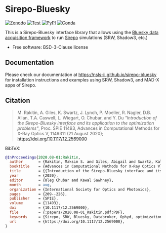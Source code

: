 # Sirepo-Bluesky

[![Zenodo](https://zenodo.org/badge/243052461.svg)](https://zenodo.org/badge/latestdoi/243052461)
[![Test](https://github.com/NSLS-II/sirepo-bluesky/actions/workflows/testing.yml/badge.svg)](https://github.com/NSLS-II/sirepo-bluesky/actions/workflows/testing.yml)
[![PyPI](https://img.shields.io/pypi/v/sirepo-bluesky.svg?logo=pypi&logoColor=white&label=PyPI)](https://pypi.python.org/pypi/sirepo-bluesky)
[![Conda](https://img.shields.io/conda/vn/conda-forge/sirepo-bluesky.svg?logo=conda-forge&logoColor=white)](https://anaconda.org/conda-forge/sirepo-bluesky)

This is a Sirepo-Bluesky interface library that allows using the [Bluesky data
acquisition framework](https://blueskyproject.io) to run [Sirepo](https://github.com/radiasoft/sirepo) simulations (SRW, Shadow3, etc.)

* Free software: BSD-3-Clause license


## Documentation

Please check our documentation at https://nsls-ii.github.io/sirepo-bluesky for
installation instructions and examples using SRW, Shadow3, and MAD-X apps of
Sirepo.


## Citation

> M. Rakitin, A. Giles, K. Swartz, J. Lynch, P. Moeller, R. Nagler, D.B. Allan, T.A. Caswell, L. Wiegart, O. Chubar, and Y. Du _"Introduction of the Sirepo-Bluesky interface and its application to the optimization problems"_, Proc. SPIE 11493, Advances in Computational Methods for X-Ray Optics V, 1149311 (21 August 2020); https://doi.org/10.1117/12.2569000

BibTeX:
```bibtex
@InProceedings{2020.08-01:Rakitin,
  author       = {Rakitin, Maksim S. and Giles, Abigail and Swartz, Kaleb and Lynch, Joshua and Moeller, Paul and Nagler, Robert and Allan, Daniel B. and Caswell, Thomas A. and Wiegart, Lutz and Chubar, Oleg and Du, Yonghua},
  booktitle    = {Advances in Computational Methods for X-Ray Optics V},
  title        = {{Introduction of the Sirepo-Bluesky interface and its application to the optimization problems}},
  year         = {2020},
  editor       = {Oleg Chubar and Kawal Sawhney},
  month        = aug,
  organization = {International Society for Optics and Photonics},
  pages        = {209--226},
  publisher    = {SPIE},
  volume       = {11493},
  doi          = {10.1117/12.2569000},
  file         = {:papers/2020.08-01_Rakitin.pdf:PDF},
  keywords     = {Sirepo, SRW, Bluesky, Databroker, Ophyd, optimization, simulations},
  url          = {https://doi.org/10.1117/12.2569000},
}
```
